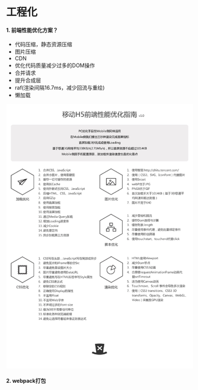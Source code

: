 # 工程化

#### 1. 前端性能优化方案？

- 代码压缩，静态资源压缩
- 图片压缩
- CDN
- 优化代码质量减少过多的DOM操作
- 合并请求
- 提升合成层
- raf(渲染间隔16.7ms，减少回流与重绘)
- 懒加载

![h5-preference](.\images\h5-preference.png)

#### 2. webpack打包

